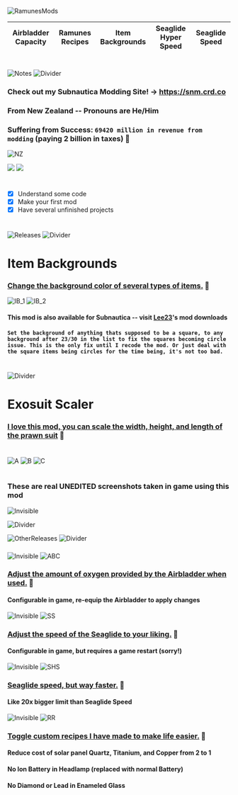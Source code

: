 ![RamunesMods](https://i.imgur.com/Lo20FOZ.png)

<table align="center">
<thead>
  <tr>
    <th>Airbladder Capacity</th>
    <th>Ramunes Recipes</th>
    <th>Item Backgrounds</th>
    <th>Seaglide Hyper Speed</th>
    <th>Seaglide Speed</th>
  </tr>
</thead>
<tbody>
</tbody>
</table>

#
![Notes](https://i.imgur.com/0C6XZR5.png)
![Divider](https://i.imgur.com/BJctAJs.png)
### Check out my Subnautica Modding Site!  -> https://snm.crd.co
### From New Zealand -- Pronouns are He/Him
###
### Suffering from Success: `69420 million in revenue from modding` (paying 2 billion in taxes) 💸
![NZ](https://i.imgur.com/9pMqpZh.png)

![](https://komarev.com/ghpvc/?username=ramennoodlesxv&color=blue) ![](https://img.shields.io/github/downloads/ramennoodlesxv/BelowZeroMods/total?color=green&label=Total%20Downloads)
#
- [x] Understand some code
- [x] Make your first mod
- [x] Have several unfinished projects
#
![Releases](https://i.imgur.com/CqM5cvk.png)
![Divider](https://i.imgur.com/BJctAJs.png)
###
# Item Backgrounds
### [Change the background color of several types of items.](https://github.com/ramennoodlesxv/BelowZeroMods/releases/download/Releases/ItemBackgrounds_BZ.zip) 🔽
![IB_1](https://i.imgur.com/I0Y8Zfm.png)
![IB_2](https://i.imgur.com/WnSOcws.png)
#### This mod is also available for Subnautica -- visit [Lee23](https://github.com/LeeTwentyThree/Lee23-SubnauticaMods)'s mod downloads
#### `Set the background of anything thats supposed to be a square, to any background after 23/30 in the list to fix the squares becoming circle issue. This is the only fix until I recode the mod. Or just deal with the square items being circles for the time being, it's not too bad.` 
#
![Divider](https://i.imgur.com/BJctAJs.png)

# Exosuit Scaler
### [I love this mod, you can scale the width, height, and length of the prawn suit]() 🔽
#
![A](https://i.imgur.com/0OPoeFM.png)
![B](https://i.imgur.com/3Yjg9SY.png)
![C](https://i.imgur.com/aHp4TCB.png)
#
### __**These are real UNEDITED screenshots taken in game using this mod**__
![Invisible](https://i.imgur.com/8BU5aDV.png)

![Divider](https://i.imgur.com/BJctAJs.png)

![OtherReleases](https://i.imgur.com/tCzGUP6.png)
![Divider](https://i.imgur.com/BJctAJs.png)
###
![Invisible](https://i.imgur.com/8BU5aDV.png)
![ABC](https://i.imgur.com/jLcnamR.png)
### [Adjust the amount of oxygen provided by the Airbladder when used.](https://github.com/ramennoodlesxv/BelowZeroMods/files/9596183/AirbladderCapacity_BZ.zip) 🔽
#### Configurable in game, re-equip the Airbladder to apply changes

![Invisible](https://i.imgur.com/8BU5aDV.png)
![SS](https://i.imgur.com/21XY2tg.png)
### [Adjust the speed of the Seaglide to your liking.](https://github.com/ramennoodlesxv/BelowZeroMods/releases/download/Releases/SeaglideSpeed_BZ.zip) 🔽
#### Configurable in game, but requires a game restart (sorry!)

![Invisible](https://i.imgur.com/8BU5aDV.png)
![SHS](https://i.imgur.com/Dmz75Ac.png)
### [Seaglide speed, but way faster.](https://github.com/ramennoodlesxv/BelowZeroMods/releases/download/Releases/SeaglideHyperSpeed_BZ.zip) 🔽
#### Like 20x bigger limit than Seaglide Speed

![Invisible](https://i.imgur.com/8BU5aDV.png)
![RR](https://i.imgur.com/70jHKYZ.png)
### [Toggle custom recipes I have made to make life easier.](https://github.com/ramennoodlesxv/BelowZeroMods/releases/download/Releases/RamunesRecipes_BZ.zip) 🔽
#### Reduce cost of solar panel Quartz, Titanium, and Copper from 2 to 1
#### No Ion Battery in Headlamp (replaced with normal Battery)
#### No Diamond or Lead in Enameled Glass

